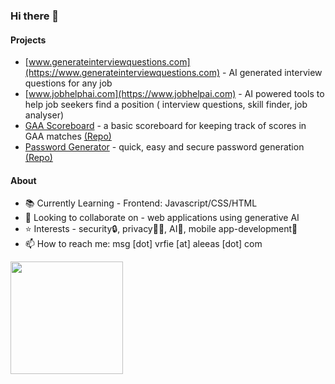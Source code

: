 ### Hi there 👋

<!--
**anonmouse1/anonmouse1** is a ✨ _special_ ✨ repository because its `README.md` (this file) appears on your GitHub profile.

-->
<!-- Your badges -->
#### Projects
  - [www.generateinterviewquestions.com](https://www.generateinterviewquestions.com) - AI generated interview questions for any job 
- [www.jobhelphai.com](https://www.jobhelpai.com) - AI powered tools to help job seekers find a position ( interview questions, skill finder, job analyser)
- [GAA Scoreboard](https://game-scoreboard-beryl.vercel.app/) - a basic scoreboard for keeping track of scores in GAA matches [(Repo)](https://github.com/anonmouse1/game-scoreboard)
- [Password Generator](https://password-generator-taupe-ten.vercel.app/) - quick, easy and secure password generation [(Repo)](https://github.com/anonmouse1/passwordGenerator)
#### About
- 📚 Currently Learning - Frontend: Javascript/CSS/HTML
- 🤝 Looking to collaborate on - web applications using generative AI
- ⭐ Interests - security🔒, privacy🕵️‍♂️, AI🤖, mobile app-development📱
- 📫 How to reach me: msg [dot] vrfie [at] aleeas [dot] com




                
  
 


<img height="180" src="https://github-readme-stats.vercel.app/api?username=anonmouse1&show_icons=true&hide_border=true&&count_private=true&include_all_commits=true" />

<!--
<p float="left">	
  <img height="182" src="https://github-readme-stats.vercel.app/api/top-langs/?username=anonmouse1&layout=compact&langs_count=10"/>	
</p>

--> 


